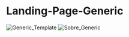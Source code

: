 # Landing-Page-Generic
![Generic_Template](https://github.com/user-attachments/assets/925bb12b-3d83-4959-8188-5b2e8acc9e01)
![Sobre_Generic](https://github.com/user-attachments/assets/472e8072-4715-48c5-8f8c-f7ef4f8313fe)

